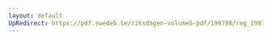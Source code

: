 ```yaml
---
layout: default
UpRedirect: https://pdf.swedeb.se/riksdagen-volumeG-pdf/199798/reg_199798/reg_199798_0401.pdf
---
```

